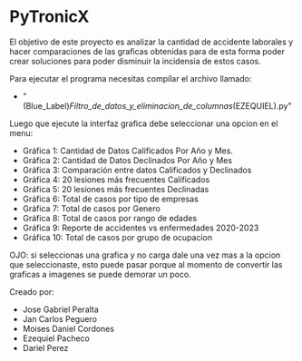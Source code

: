 # PyTronicX

El objetivo de este proyecto es analizar la cantidad de accidente laborales y hacer comparaciones de las graficas obtenidas para de esta forma poder crear soluciones para poder disminuir la incidensia de estos casos.

Para ejecutar el programa necesitas compilar el archivo llamado: 
- "(Blue_Label)_Filtro_de_datos_y_eliminacion_de_columnas_(EZEQUIEL).py"

Luego que ejecute la interfaz  grafica debe seleccionar una opcion en el menu:
- Gráfica 1: Cantidad de Datos Calificados Por Año y Mes.
- Gráfica 2: Cantidad de Datos Declinados Por Año y Mes
- Gráfica 3: Comparación entre datos Calificados y Declinados
- Gráfica 4: 20 lesiones más frecuentes Calificados
- Gráfica 5: 20 lesiones más frecuentes Declinadas
- Gráfica 6: Total de casos por tipo de empresas
- Gráfica 7: Total de casos por Genero
- Gráfica 8: Total de casos por rango de edades
- Gráfica 9: Reporte de accidentes vs enfermedades 2020-2023
- Gráfica 10: Total de casos por grupo de ocupacion

OJO: si seleccionas una grafica y no carga dale una vez mas a la opcion que seleccionaste, esto puede pasar porque al momento de convertir las graficas a imagenes se puede demorar un poco.

Creado por:
- Jose Gabriel Peralta
- Jan Carlos Peguero
- Moises Daniel Cordones
- Ezequiel Pacheco
- Dariel Perez

